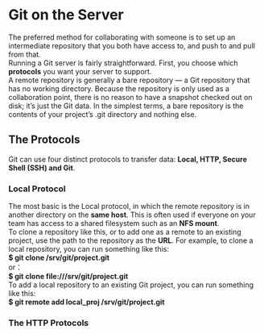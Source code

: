 # Git on the Server
The preferred method for collaborating with someone is to set up an intermediate repository that you both have access to, and push to and pull from that.    
Running a Git server is fairly straightforward. First, you choose which **protocols** you want your server to support.  
A remote repository is generally a bare repository — a Git repository that has no working directory. Because the repository is only used as a collaboration point, there is no reason to have a snapshot checked out on disk; it’s just the Git data. In the simplest terms, a bare repository is the contents of your project’s .git directory and nothing else.  
## The Protocols  
Git can use four distinct protocols to transfer data: **Local, HTTP, Secure Shell (SSH) and Git**.  
### Local Protocol  
The most basic is the Local protocol, in which the remote repository is in another directory on the **same host**. This is often used if everyone on your team has access to a shared filesystem such as an **NFS mount**.  
To clone a repository like this, or to add one as a remote to an existing project, use the path to the repository as the **URL**. For example, to clone a local repository, you can run something like this:  
**$ git clone /srv/git/project.git**  
or：  
**$ git clone file:///srv/git/project.git**  
To add a local repository to an existing Git project, you can run something like this:  
**$ git remote add local_proj /srv/git/project.git**  
### The HTTP Protocols  

